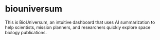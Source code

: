 # biouniversum
This is BioUniversum, an intuitive dashboard that uses AI summarization to help scientists, mission planners, and researchers quickly explore space biology publications.
